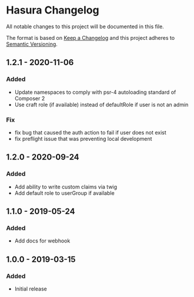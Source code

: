 # Hasura Changelog

All notable changes to this project will be documented in this file.

The format is based on [Keep a Changelog](http://keepachangelog.com/) and this project adheres to [Semantic Versioning](http://semver.org/).

## 1.2.1 - 2020-11-06

### Added

- Update namespaces to comply with psr-4 autoloading standard of Composer 2
- Use craft role (if available) instead of defaultRole if user is not an admin

### Fix

- fix bug that caused the auth action to fail if user does not exist
- fix preflight issue that was preventing local development

## 1.2.0 - 2020-09-24

### Added

- Add ability to write custom claims via twig
- Add default role to userGroup if available

## 1.1.0 - 2019-05-24

### Added

- Add docs for webhook

## 1.0.0 - 2019-03-15

### Added

- Initial release
